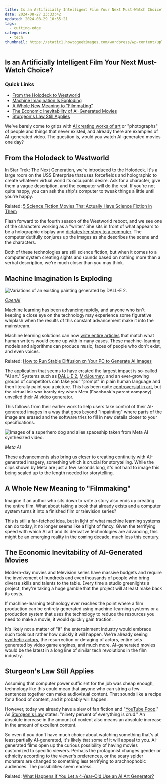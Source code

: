 ```yaml
---
title: Is an Artificially Intelligent Film Your Next Must-Watch Choice?
date: 2024-08-27 23:33:42
updated: 2024-08-29 10:35:21
tags:
  - cutting-edge
categories:
  - tech
thumbnail: https://static1.howtogeekimages.com/wordpress/wp-content/uploads/2022/11/shutterstock_1482306086.jpg
---
```


## Is an Artificially Intelligent Film Your Next Must-Watch Choice?

### Quick Links

* [From the Holodeck to Westworld](https://extra-resources.techidaily.com/2024-approved-capturing-the-horizon-expert-techniques-in-drone-filmmaking/)
* [Machine Imagination Is Exploding](https://facebook-video-recording.techidaily.com/updated-rank-the-best-tools-top-8-apps-to-increase-likes-on-fb-for-2024/)
* [A Whole New Meaning to "Filmmaking"](https://vp-tips.techidaily.com/streaming-strategy-is-vlc-worthy-to-challenge-mpc-for-2024/)
* [The Economic Inevitability of AI-Generated Movies](https://driver-install.techidaily.com/nvidia-gtx-1650-os-specific-driver-download/)
* [Sturgeon's Law Still Applies](https://extra-tips.techidaily.com/laying-the-groundwork-15-basic-shots-every-director-needs/)

 We've barely come to grips with [AI creating works of art](https://technical-tips.techidaily.com/the-ultimate-checklist-pre-purchase-assessments-for-optimal-video-recording-devices/) or "photographs" of people and things that never existed, and already there are examples of AI-generated video. The question is, would you watch AI-generated movies one day?

##  From the Holodeck to Westworld

 In Star Trek: The Next Generation, we're introduced to the Holodeck. It's a large room on the USS Enterprise that uses forcefields and holographic to create whatever virtual world its occupants desire. Ask for a character, give them a vague description, and the computer will do the rest. If you're not quite happy, you can ask the ship's computer to tweak things a little until you're happy.

Related: [5 Science Fiction Movies That Actually Have Science Fiction in Them](https://youtube-clips.techidaily.com/in-2024-enlightenment-in-education-top-10-history-youtube-channels/) 

 Flash forward to the fourth season of the Westworld reboot, and we see one of the characters working as a "writer." She sits in front of what appears to be a holographic display and [dictates her story to a computer](https://www.anrdoezrs.net/links/3607085/type/dlg/sid/UUhtgUeUpU204203/https://www.youtube.com/watch?v=qkbuXpUMAnI). The computer dutifully conjures up the images as she describes the scene and the characters.

 Both of these technologies are still science fiction, but when it comes to a computer system creating sights and sounds based on nothing more than a verbal description, we're much closer than you may think.

##  Machine Imagination Is Exploding

![Variations of an existing painting generated by DALL-E 2.](https://static1.howtogeekimages.com/wordpress/wp-content/uploads/2022/06/DALLE-Variations.png) 

_[OpenAI](https://openai.com/dall-e-2/)_

[Machine learning](https://some-tips.techidaily.com/new-unleash-creative-potential-the-ultimate-hdr-guide/) has been advancing rapidly, and anyone who isn't keeping a close eye on the technology may experience some figurative whiplash when the results of this constant advancement make it into the mainstream.

 Machine learning solutions can now [write entire articles](https://www.reviewgeek.com/129688/should-you-buy-an-iphone-14-as-written-by-an-ai/) that match what human writers would come up with in many cases. These machine-learning models and algorithms can produce music, faces of people who don't exist, and even voices.

Related: [How to Run Stable Diffusion on Your PC to Generate AI Images](https://unlock-android.techidaily.com/7-ways-to-unlock-a-locked-xiaomi-redmi-k70-phone-by-drfone-android/) 

 The application that seems to have created the largest impact is so-called "AI art." Systems such as [DALL-E 2](https://facebook-video-footage.techidaily.com/unveiling-distinctions-a-look-at-youtube-and-dailymention-for-2024/), [MidJourney](https://howto.techidaily.com/google-play-services-wont-update-12-fixes-are-here-on-motorola-moto-g73-5g-drfone-by-drfone-fix-android-problems-fix-android-problems/), and an ever-growing groups of competitors can take your "prompt" in plain human language and then literally paint you a picture. This has been quite [controversial in art](https://extra-hints.techidaily.com/best-practices-for-converting-webp-to-jpg-format-for-2024/), but the virtual ink was barely dry when Meta (Facebook's parent company) unveiled their [AI video generator](https://ai.facebook.com/blog/generative-ai-text-to-video/).

 This follows from their earlier work to help users take control of their AI-generated images in a way that goes beyond "inpainting" where parts of the image are erased and the software tries to fill in new details closer to your specifications.

![Images of a superhero dog and alien spaceship taken from Meta AI synthesized video.](https://static1.howtogeekimages.com/wordpress/wp-content/uploads/2022/11/Meta-AI.png) 

_Meta AI_

 These advancements also bring us closer to creating continuity with AI-generated imagery, something which is crucial for storytelling. While the clips shown by Meta are just a few seconds long, it's not hard to image this being scaled up to the length needed for storytelling.

##  A Whole New Meaning to "Filmmaking"

 Imagine if an author who sits down to write a story also ends up creating the entire film. What about taking a book that already exists and a computer system turns it into a finished film or television series?

 This is still a far-fetched idea, but in light of what machine learning systems can do today, it no longer seems like a flight of fancy. Given the terrifying speed with which AI art and its derivative technologies are advancing, this might be an emerging reality in the coming decade, much less this century.

##  The Economic Inevitability of AI-Generated Movies

 Modern-day movies and television series have massive budgets and require the involvement of hundreds and even thousands of people who bring diverse skills and talents to the table. Every time a studio greenlights a project, they're taking a huge gamble that the project will at least make back its costs.

 If machine-learning technology ever reaches the point where a film production can be entirely generated using machine-learning systems or a production system that uses the technology to reduce the resources you need to make a movie, it would quickly gain traction.

 It's likely not a matter of "if" the entertainment industry would embrace such tools but rather how quickly it will happen. We're already seeing [synthetic actors](https://data-safeguard.techidaily.com/optimize-your-site-with-cookiebot-integration/), the resurrection or de-aging of actors, entire sets generated by video game engines, and much more. AI-generated movies would be the latest in a long line of similar tech revolutions in the film industry.

##  Sturgeon's Law Still Applies

 Assuming that computer power sufficient for the job was cheap enough, technology like this could mean that anyone who can string a few sentences together can make audiovisual content. That sounds like a recipe for a flood of content, and it probably will happen.

 However, today we already have a slew of fan fiction and "[YouTube Poop](https://buynow-info.techidaily.com/zoom-down-to-size-canons-powerful-sx420-compact-camera-review/)." As [Sturgeon's Law](https://en.wikipedia.org/wiki/Sturgeon%27s%5Flaw) states: "ninety percent of everything is crud." An absolute increase in the amount of content also means an absolute increase in the amount of excellent content.

 So even if you don't have much choice about watching something that's at least partially AI-generated, it's likely that some of it will appeal to you. AI-generated films open up the curious possibility of having movies customized to specific viewers. Perhaps the protagonist changes gender or ethnicity according to the viewer's preferences, or the scary spider monsters are changed to something less terrifying to arachnophobic audiences. The possibilities seem endless.

Related: [What Happens if You Let a 4-Year-Old Use an AI Art Generator?](https://visual-screen-recording.techidaily.com/updated-myvidhub-testing-a-quest-for-more-features-for-2024/)

<ins class="adsbygoogle"
     style="display:block"
     data-ad-format="autorelaxed"
     data-ad-client="ca-pub-7571918770474297"
     data-ad-slot="1223367746"></ins>



<ins class="adsbygoogle"
     style="display:block"
     data-ad-client="ca-pub-7571918770474297"
     data-ad-slot="8358498916"
     data-ad-format="auto"
     data-full-width-responsive="true"></ins>
